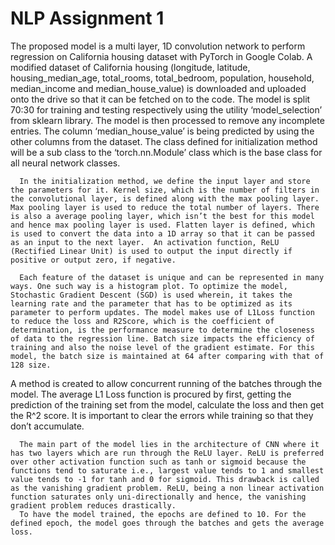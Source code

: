 # NLP Assignment 1
The proposed model is a multi layer, 1D convolution network to perform regression on California housing dataset with PyTorch in Google Colab. A modified dataset of California housing (longitude, latitude, housing_median_age, total_rooms, total_bedroom, population, household, median_income and median_house_value) is downloaded and uploaded onto the drive so that it can be fetched on to the code. The model is split 70:30 for training and testing respectively using the utility ‘model_selection’ from sklearn library. The model is then processed to remove any incomplete entries. The column ‘median_house_value’ is being predicted by using the other columns from the dataset. The class defined for initialization method will be a sub class to the ‘torch.nn.Module’ class which is the base class for all neural network classes. 

      In the initialization method, we define the input layer and store the parameters for it. Kernel size, which is the number of filters in the convolutional layer, is defined along with the max pooling layer. Max pooling layer is used to reduce the total number of layers. There is also a average pooling layer, which isn’t the best for this model and hence max pooling layer is used. Flatten layer is defined, which is used to convert the data into a 1D array so that it can be passed as an input to the next layer.  An activation function, ReLU (Rectified Linear Unit) is used to output the input directly if positive or output zero, if negative. 

      Each feature of the dataset is unique and can be represented in many ways. One such way is a histogram plot. To optimize the model, Stochastic Gradient Descent (SGD) is used wherein, it takes the learning rate and the parameter that has to be optimized as its parameter to perform updates. The model makes use of L1Loss function to reduce the loss and R2Score, which is the coefficient of determination, is the performance measure to determine the closeness of data to the regression line. Batch size impacts the efficiency of training and also the noise level of the gradient estimate. For this model, the batch size is maintained at 64 after comparing with that of 128 size.  

A method is created to allow concurrent running of the batches through the model. The average L1 Loss function is procured by first, getting the prediction of the training set from the model, calculate the loss and then get the R^2 score. It is important to clear the errors while training so that they don’t accumulate.

      The main part of the model lies in the architecture of CNN where it has two layers which are run through the ReLU layer. ReLU is preferred over other activation function such as tanh or sigmoid because the functions tend to saturate i.e., largest value tends to 1 and smallest value tends to -1 for tanh and 0 for sigmoid. This drawback is called as the vanishing gradient problem. ReLU, being a non linear activation function saturates only uni-directionally and hence, the vanishing gradient problem reduces drastically. 
      To have the model trained, the epochs are defined to 10. For the defined epoch, the model goes through the batches and gets the average loss. 
